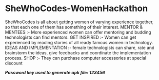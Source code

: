 # SheWhoCodes-WomenHackathon
SheWhoCodes is all about getting women of varying experience together, so that each one of them has something of their interest.
MENTOR & MENTEES :- More experienced women can offer mentoring and budding technologists can find mentors. 
GET INSPIRED :- Women can get experienced by reading stories of all ready famous women in technology.
IDEAS AND IMPLEMENTATION :- female technologists can share, rate and brainstorm the ideas, give feedbacks and coordinate the implementation process.
SHOP :- They can purchase computer accessories at special discount


*****Password key used to generate apk file: 123456*****
